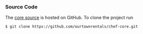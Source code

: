 ### Source Code

The [core source](https://github.com/ourtownrentals/chef-core)
is hosted on GitHub.
To clone the project run

```bash
$ git clone https://github.com/ourtownrentals/chef-core.git
```
